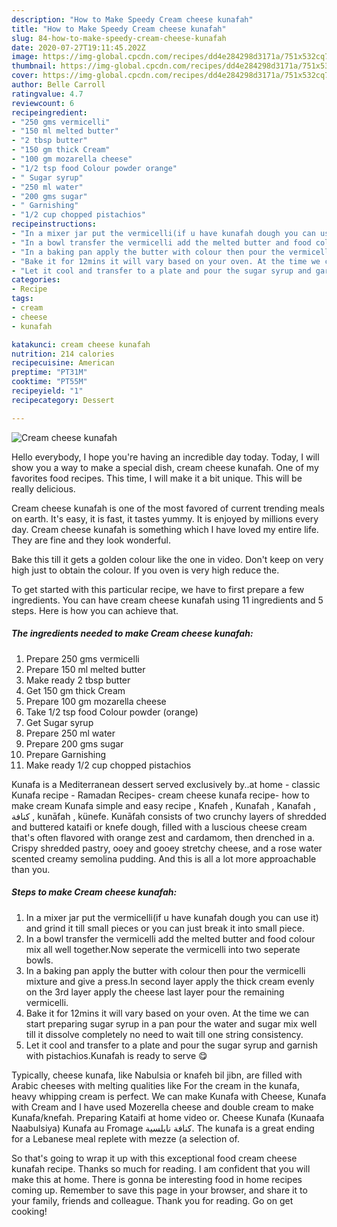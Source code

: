 ```yaml
---
description: "How to Make Speedy Cream cheese kunafah"
title: "How to Make Speedy Cream cheese kunafah"
slug: 84-how-to-make-speedy-cream-cheese-kunafah
date: 2020-07-27T19:11:45.202Z
image: https://img-global.cpcdn.com/recipes/dd4e284298d3171a/751x532cq70/cream-cheese-kunafah-recipe-main-photo.jpg
thumbnail: https://img-global.cpcdn.com/recipes/dd4e284298d3171a/751x532cq70/cream-cheese-kunafah-recipe-main-photo.jpg
cover: https://img-global.cpcdn.com/recipes/dd4e284298d3171a/751x532cq70/cream-cheese-kunafah-recipe-main-photo.jpg
author: Belle Carroll
ratingvalue: 4.7
reviewcount: 6
recipeingredient:
- "250 gms vermicelli"
- "150 ml melted butter"
- "2 tbsp butter"
- "150 gm thick Cream"
- "100 gm mozarella cheese"
- "1/2 tsp food Colour powder orange"
- " Sugar syrup"
- "250 ml water"
- "200 gms sugar"
- " Garnishing"
- "1/2 cup chopped pistachios"
recipeinstructions:
- "In a mixer jar put the vermicelli(if u have kunafah dough you can use it) and grind it till small pieces or you can just break it into small piece."
- "In a bowl transfer the vermicelli add the melted butter and food colour mix all well together.Now seperate the vermicelli into two seperate bowls."
- "In a baking pan apply the butter with colour then pour the vermicelli mixture and give a press.In second layer apply the thick cream evenly on the 3rd layer apply the cheese last layer pour the remaining vermicelli."
- "Bake it for 12mins it will vary based on your oven. At the time we can start preparing sugar syrup in a pan pour the water and sugar mix well till it dissolve completely no need to wait till one string consistency."
- "Let it cool and transfer to a plate and pour the sugar syrup and garnish with pistachios.Kunafah is ready to serve 😋"
categories:
- Recipe
tags:
- cream
- cheese
- kunafah

katakunci: cream cheese kunafah 
nutrition: 214 calories
recipecuisine: American
preptime: "PT31M"
cooktime: "PT55M"
recipeyield: "1"
recipecategory: Dessert

---
```



![Cream cheese kunafah](https://img-global.cpcdn.com/recipes/dd4e284298d3171a/751x532cq70/cream-cheese-kunafah-recipe-main-photo.jpg)

Hello everybody, I hope you're having an incredible day today. Today, I will show you a way to make a special dish, cream cheese kunafah. One of my favorites food recipes. This time, I will make it a bit unique. This will be really delicious.

Cream cheese kunafah is one of the most favored of current trending meals on earth. It's easy, it is fast, it tastes yummy. It is enjoyed by millions every day. Cream cheese kunafah is something which I have loved my entire life. They are fine and they look wonderful.

Bake this till it gets a golden colour like the one in video. Don&#39;t keep on very high just to obtain the colour. If you oven is very high reduce the.


To get started with this particular recipe, we have to first prepare a few ingredients. You can have cream cheese kunafah using 11 ingredients and 5 steps. Here is how you can achieve that.

<!--inarticleads1-->

##### The ingredients needed to make Cream cheese kunafah:

1. Prepare 250 gms vermicelli
1. Prepare 150 ml melted butter
1. Make ready 2 tbsp butter
1. Get 150 gm thick Cream
1. Prepare 100 gm mozarella cheese
1. Take 1/2 tsp food Colour powder (orange)
1. Get  Sugar syrup
1. Prepare 250 ml water
1. Prepare 200 gms sugar
1. Prepare  Garnishing
1. Make ready 1/2 cup chopped pistachios


Kunafa is a Mediterranean dessert served exclusively by..at home - classic Kunafa recipe - Ramadan Recipes- cream cheese kunafa recipe- how to make cream Kunafa simple and easy recipe , Knafeh , Kunafah , Kanafah , كنافة‎‎ , kunāfah , künefe. Kunāfah consists of two crunchy layers of shredded and buttered kataifi or knefe dough, filled with a luscious cheese cream that&#39;s often flavored with orange zest and cardamom, then drenched in a. Crispy shredded pastry, ooey and gooey stretchy cheese, and a rose water scented creamy semolina pudding. And this is all a lot more approachable than you. 

<!--inarticleads2-->

##### Steps to make Cream cheese kunafah:

1. In a mixer jar put the vermicelli(if u have kunafah dough you can use it) and grind it till small pieces or you can just break it into small piece.
1. In a bowl transfer the vermicelli add the melted butter and food colour mix all well together.Now seperate the vermicelli into two seperate bowls.
1. In a baking pan apply the butter with colour then pour the vermicelli mixture and give a press.In second layer apply the thick cream evenly on the 3rd layer apply the cheese last layer pour the remaining vermicelli.
1. Bake it for 12mins it will vary based on your oven. At the time we can start preparing sugar syrup in a pan pour the water and sugar mix well till it dissolve completely no need to wait till one string consistency.
1. Let it cool and transfer to a plate and pour the sugar syrup and garnish with pistachios.Kunafah is ready to serve 😋


Typically, cheese kunafa, like Nabulsia or knafeh bil jibn, are filled with Arabic cheeses with melting qualities like For the cream in the kunafa, heavy whipping cream is perfect. We can make Kunafa with Cheese, Kunafa with Cream and I have used Mozerella cheese and double cream to make Kunafa/knefah. Preparing Kataifi at home video or. Cheese Kunafa (Kunaafa Naabulsiya) Kunafa au Fromage كنافة نابلسية. The kunafa is a great ending for a Lebanese meal replete with mezze (a selection of. 

So that's going to wrap it up with this exceptional food cream cheese kunafah recipe. Thanks so much for reading. I am confident that you will make this at home. There is gonna be interesting food in home recipes coming up. Remember to save this page in your browser, and share it to your family, friends and colleague. Thank you for reading. Go on get cooking!

